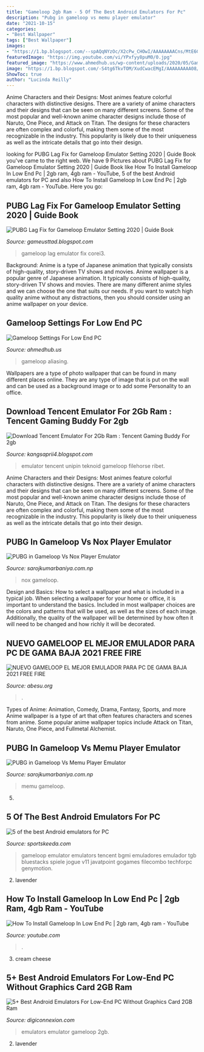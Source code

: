 ```yaml
---
title: "Gameloop 2gb Ram - 5 Of The Best Android Emulators For Pc"
description: "Pubg in gameloop vs memu player emulator"
date: "2021-10-15"
categories:
- "Best Wallpaper"
tags: ["Best Wallpaper"]
images:
- "https://1.bp.blogspot.com/--spAQqNYzOc/X2cPw_CHOwI/AAAAAAAACns/MtE6GY1kCw4CvRXTipNp4KDJ1B-_JIoYwCLcBGAsYHQ/w1600/gameloop-vs-nox.webp"
featuredImage: "https://img.youtube.com/vi/YPxfyy8puM0/0.jpg"
featured_image: "https://www.ahmedhub.us/wp-content/uploads/2020/05/Game-Loop-Best-Setting-for-Low-End-PC-Step-5-min-768x432.jpg"
image: "https://1.bp.blogspot.com/-S4tg6TkvTOM/XudCwacEMgI/AAAAAAAAA08/XFJkam1YHncj68L5FcpMjG9-hewGZuSQQCLcBGAsYHQ/s1600/Quard%2Bcore%252B8GB%2BRAM.jpg"
ShowToc: true
author: "Lucinda Reilly"
---
```



Anime Characters and their Designs: Most animes feature colorful characters with distinctive designs.
There are a variety of anime characters and their designs that can be seen on many different screens. Some of the most popular and well-known anime character designs include those of Naruto, One Piece, and Attack on Titan. The designs for these characters are often complex and colorful, making them some of the most recognizable in the industry. This popularity is likely due to their uniqueness as well as the intricate details that go into their design.

	

		
looking for PUBG Lag Fix for Gameloop Emulator Setting 2020 | Guide Book you've came to the right web. We have 9 Pictures about PUBG Lag Fix for Gameloop Emulator Setting 2020 | Guide Book like How To Install Gameloop In Low End Pc | 2gb ram, 4gb ram - YouTube, 5 of the best Android emulators for PC and also How To Install Gameloop In Low End Pc | 2gb ram, 4gb ram - YouTube. Here you go:
		
    
## PUBG Lag Fix For Gameloop Emulator Setting 2020 | Guide Book

<img loading=lazy src="https://1.bp.blogspot.com/-S4tg6TkvTOM/XudCwacEMgI/AAAAAAAAA08/XFJkam1YHncj68L5FcpMjG9-hewGZuSQQCLcBGAsYHQ/s1600/Quard%2Bcore%252B8GB%2BRAM.jpg" onerror="this.onerror=null;this.src='https://tse4.mm.bing.net/th?id=OIP.WdU1uF16xEUzT9RZ5MpDTAHaF8&amp;pid=15.1';" alt="PUBG Lag Fix for Gameloop Emulator Setting 2020 | Guide Book">

_Source: gameusttad.blogspot.com_

>gameloop lag emulator fix corei3. 

	

Background: Anime is a type of Japanese animation that typically consists of high-quality, story-driven TV shows and movies.
Anime wallpaper is a popular genre of Japanese animation. It typically consists of high-quality, story-driven TV shows and movies. There are many different anime styles and we can choose the one that suits our needs. If you want to watch high quality anime without any distractions, then you should consider using an anime wallpaper on your device.

    
## Gameloop Settings For Low End PC

<img loading=lazy src="https://www.ahmedhub.us/wp-content/uploads/2020/05/Game-Loop-Best-Setting-for-Low-End-PC-Step-5-min-768x432.jpg" onerror="this.onerror=null;this.src='https://tse3.mm.bing.net/th?id=OIP.8eeNbqCX6TEK5VnwyCf4FwHaEK&amp;pid=15.1';" alt="Gameloop Settings For Low End PC">

_Source: ahmedhub.us_

>gameloop aliasing. 

	



Wallpapers are a type of photo wallpaper that can be found in many different places online. They are any type of image that is put on the wall and can be used as a background image or to add some Personality to an office.

    
## Download Tencent Emulator For 2Gb Ram : Tencent Gaming Buddy For 2gb

<img loading=lazy src="https://www.emulatorguide.com/wp-content/uploads/2020/05/maxresdefault-1.jpg" onerror="this.onerror=null;this.src='https://tse4.mm.bing.net/th?id=OIP.MoSydteBHxpat-Rczf5bSQHaEK&amp;pid=15.1';" alt="Download Tencent Emulator For 2Gb Ram : Tencent Gaming Buddy For 2gb">

_Source: kangsaprii4.blogspot.com_

>emulator tencent unipin teknoid gameloop filehorse ribet. 

	

Anime Characters and their Designs: Most animes feature colorful characters with distinctive designs.
There are a variety of anime characters and their designs that can be seen on many different screens. Some of the most popular and well-known anime character designs include those of Naruto, One Piece, and Attack on Titan. The designs for these characters are often complex and colorful, making them some of the most recognizable in the industry. This popularity is likely due to their uniqueness as well as the intricate details that go into their design.

    
## PUBG In Gameloop Vs Nox Player Emulator

<img loading=lazy src="https://1.bp.blogspot.com/--spAQqNYzOc/X2cPw_CHOwI/AAAAAAAACns/MtE6GY1kCw4CvRXTipNp4KDJ1B-_JIoYwCLcBGAsYHQ/w1600/gameloop-vs-nox.webp" onerror="this.onerror=null;this.src='https://tse1.mm.bing.net/th?id=OIP.DwT6PDHUFpE1AcHx2_kgQAHaEK&amp;pid=15.1';" alt="PUBG in Gameloop Vs Nox Player Emulator">

_Source: sarojkumarbaniya.com.np_

>nox gameloop. 

	

Design and Basics: How to select a wallpaper and what is included in a typical job.
When selecting a wallpaper for your home or office, it is important to understand the basics. Included in most wallpaper choices are the colors and patterns that will be used, as well as the sizes of each image. Additionally, the quality of the wallpaper will be determined by how often it will need to be changed and how richly it will be decorated.

    
## NUEVO GAMELOOP EL MEJOR EMULADOR PARA PC DE GAMA BAJA 2021 FREE FIRE

<img loading=lazy src="https://img.youtube.com/vi/YPxfyy8puM0/0.jpg" onerror="this.onerror=null;this.src='https://tse4.mm.bing.net/th?id=OIP.--71vKdAZgaGq91wZKc7VwHaFj&amp;pid=15.1';" alt="NUEVO GAMELOOP EL MEJOR EMULADOR PARA PC DE GAMA BAJA 2021 FREE FIRE">

_Source: abesu.org_

>. 

	

Types of Anime: Animation, Comedy, Drama, Fantasy, Sports, and more
Anime wallpaper is a type of art that often features characters and scenes from anime. Some popular anime wallpaper topics include Attack on Titan, Naruto, One Piece, and Fullmetal Alchemist.

    
## PUBG In Gameloop Vs Memu Player Emulator

<img loading=lazy src="https://1.bp.blogspot.com/-hsU9y1v0QVM/X3nwYuob7KI/AAAAAAAACxE/QqHNIgdMyNkNjovCuqdI_hEVV9pNTT2DwCPcBGAYYCw/w1600/gameloop-vs-memu.webp" onerror="this.onerror=null;this.src='https://tse2.mm.bing.net/th?id=OIP.Op9hqZM2WAHrGmIuA1KyrwHaEK&amp;pid=15.1';" alt="PUBG in Gameloop Vs Memu Player Emulator">

_Source: sarojkumarbaniya.com.np_

>memu gameloop. 

	

5.

    
## 5 Of The Best Android Emulators For PC

<img loading=lazy src="https://staticg.sportskeeda.com/editor/2020/07/aedb2-15947309748287-800.jpg" onerror="this.onerror=null;this.src='https://tse3.mm.bing.net/th?id=OIP.E2uLw8NpgAWOBAIJ1UxT2QHaEc&amp;pid=15.1';" alt="5 of the best Android emulators for PC">

_Source: sportskeeda.com_

>gameloop emulator emulators tencent bgmi emuladores emulador tgb bluestacks spiele jogue v11 javatpoint gogames filecombo techforpc genymotion. 

	

2. lavender 

    
## How To Install Gameloop In Low End Pc | 2gb Ram, 4gb Ram - YouTube

<img loading=lazy src="https://i.ytimg.com/vi/d0s9K1ak7Hs/maxresdefault.jpg" onerror="this.onerror=null;this.src='https://tse1.mm.bing.net/th?id=OIP.Rv9ighD62S4ReXyK14joVwHaEK&amp;pid=15.1';" alt="How To Install Gameloop In Low End Pc | 2gb ram, 4gb ram - YouTube">

_Source: youtube.com_

>. 

	

3. cream cheese 

    
## 5+ Best Android Emulators For Low-End PC Without Graphics Card 2GB Ram

<img loading=lazy src="https://digiconnexion.com/wp-content/uploads/2021/01/Gameloop-Emulators-for-Low-End-PC-Without-Graphics-Cards-768x579.jpg" onerror="this.onerror=null;this.src='https://tse4.mm.bing.net/th?id=OIP.4E8XLmoW2f6lV8mqhPrklwHaFl&amp;pid=15.1';" alt="5+ Best Android Emulators For Low-End PC Without Graphics Card 2GB Ram">

_Source: digiconnexion.com_

>emulators emulator gameloop 2gb. 

	

2. lavender 


